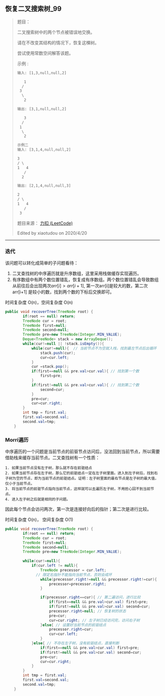 ## 恢复二叉搜索树_99

> 题目：
>
> 二叉搜索树中的两个节点被错误地交换。
>
> 请在不改变其结构的情况下，恢复这棵树。
>
> 尝试使用常数空间解答该题。
>
> 示例 :
>
> ```txt
> 输入: [1,3,null,null,2]
> 
>    1
>   /
>  3
>   \
>    2
> 
> 输出: [3,1,null,null,2]
> 
>    3
>   /
>  1
>   \
>    2
> 
> 示例二
> 输入: [3,1,4,null,null,2]
> 
> 3
> / \
> 1   4
>    /
>   2
> 
> 输出: [2,1,4,null,null,3]
> 
> 2
> / \
> 1   4
>    /
>  3
> 
> ```
>
> 题目来源： [力扣 (LeetCode)](https://leetcode-cn.com/problems/recover-binary-search-tree/)
>
> Edited by xiaotudou on 2020/4/20

----

### 迭代

该问题可以转化成简单的子问题看待：

1. 二叉查找树的中序遍历就是升序数组，这里采用栈做缓存实现遍历。
2. 有序数组中有两个数位置错乱，恢复成有序数组。两个数位置错乱会导致数组从前往后会出现两次$arr[i]>arr[i+1]$,  第一次arr[i]是较大的数，第二次arr[i+1] 是较小的数，找到两个数的下标后交换即可。

时间复杂度 O(n)，空间复杂度 O(n) 

```java
public void recoverTree(TreeNode root) {
        if(root == null) return;
        TreeNode cur = root;
        TreeNode first=null;
        TreeNode second=null;
        TreeNode pre=new TreeNode(Integer.MIN_VALUE);
        Deque<TreeNode> stack = new ArrayDeque();
        while(cur!=null || !stack.isEmpty()){
            while(cur!=null){  // 当前节点不为空就入栈，找到最左节点后出循环
                stack.push(cur);
                cur=cur.left;
            }
            cur =stack.pop();
            if(first==null && pre.val>cur.val){ // 找到第一个数
                first=pre;
            }
            if(first!=null && pre.val>cur.val){ // 找到第二个数
                second=cur;
            }
            pre=cur;
            cur=cur.right;
        }
        int tmp = first.val;
        first.val=second.val;
        second.val=tmp;
    }
```

### Morri遍历

中序遍历的一个问题是当前节点的前驱节点访问后，没法回到当前节点，所以需要借助栈来缓存当前节点。二叉查找树有一个性质：

	1. 如果当前节点没有左子树，那么就不存在前驱结点
 	2. 如果当前节点存在左子树，那么它的前驱结点一定在左子树里面。进入到左子树后，找到右子树为空的节点，即为当前节点的前驱结点。证明：左子树里面的最右节点是左子树的最大值，仅小于当前节点。
 	3. 将当前节点的前驱节点指向当前节点，这样就可以去遍历左子树，不用担心回不到当前节点。
 	4. 进入左子树之后就是相同的子问题。

因此每个节点会访问两次，第一次是连接好向后的指针；第二次是进行比较。

时间复杂度 O(n)， 空间复杂度 O(1)

```java
public void recoverTree(TreeNode root) {
        if(root == null) return;
        TreeNode cur = root;
        TreeNode first=null;
        TreeNode second=null;
        TreeNode pre=new TreeNode(Integer.MIN_VALUE);
        
        while(cur!=null){
            if(cur.left != null){
                TreeNode precessor = cur.left;
              // 限定右指针不能指向当前节点，否则会成环
                while(precessor.right!=null && precessor.right!=cur){ 
                    precessor=precessor.right;
                }

                if(precessor.right==cur){ // 第二遍访问，进行比较
                    if(first==null && pre.val>cur.val) first=pre;
                    if(first!=null && pre.val>cur.val) second=cur;
                    precessor.right=null; // 恢复树的状态
                    pre=cur;  
                    cur=cur.right; // 左子树已经访问完，访问右子树
                }else{ // 设置好当前节点的前驱结点
                    precessor.right=cur;
                    cur=cur.left;
                }
            }else{ // 不存在左子树，没有前驱结点，直接判断
                if(first==null && pre.val>cur.val) first=pre;
                if(first!=null && pre.val>cur.val) second=cur;
                pre=cur;
                cur=cur.right;
            }
        }
        int tmp = first.val;
        first.val=second.val;
        second.val=tmp;
    }
```

